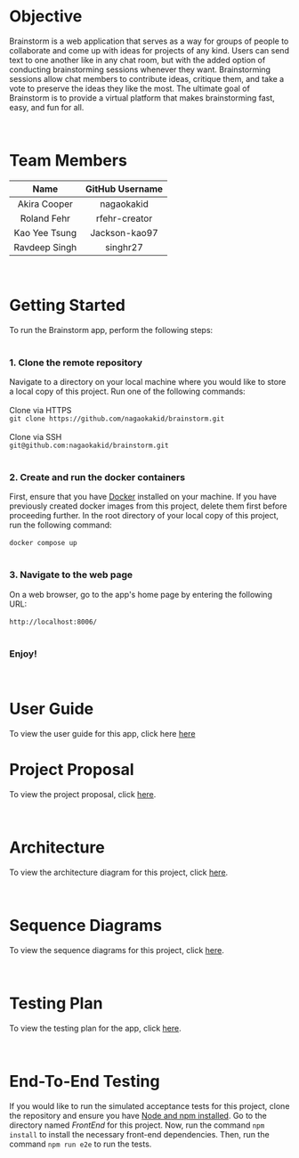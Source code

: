 # Objective

Brainstorm is a web application that serves as a way for groups of people to collaborate and come up with ideas for projects of any kind. Users can send text to one another like in any chat room, but with the added option of conducting brainstorming sessions whenever they want. Brainstorming sessions allow chat members to contribute ideas, critique them, and take a vote to preserve the ideas they like the most. The ultimate goal of Brainstorm is to provide a virtual platform that makes brainstorming fast, easy, and fun for all.

<br>

# Team Members
| Name            | GitHub Username |
| :-----:         | :-----:         |
| Akira Cooper    | nagaokakid      |
| Roland Fehr     | rfehr-creator   |
| Kao Yee Tsung   | Jackson-kao97   |
| Ravdeep Singh   | singhr27        |

<br>

# Getting Started
To run the Brainstorm app, perform the following steps: <br><br>
### 1. Clone the remote repository
Navigate to a directory on your local machine where you would like to store a local copy of this project. Run one of the following commands:
<br><br>Clone via HTTPS<br>
`git clone https://github.com/nagaokakid/brainstorm.git`
<br><br>Clone via SSH<br>
`git@github.com:nagaokakid/brainstorm.git`
<br>
<br>
### 2. Create and run the docker containers
First, ensure that you have [Docker](https://docs.docker.com/get-docker/) installed on your machine. If you have previously created docker images from this project, delete them first before proceeding further. In the root directory of your local copy of this project, run the following command: <br><br>`docker compose up`
<br>
<br>
### 3. Navigate to the web page
On a web browser, go to the app's home page by entering the following URL: <br><br>`http://localhost:8006/`
<br>
<br>
### Enjoy!
<br>

# User Guide
To view the user guide for this app, click here [here](https://github.com/nagaokakid/brainstorm/wiki/User-Guide)
<br>

# Project Proposal
To view the project proposal, click [here](https://github.com/nagaokakid/brainstorm/wiki/Project-Proposal).

<br>

# Architecture
To view the architecture diagram for this project, click [here](https://github.com/nagaokakid/brainstorm/wiki/Architecture-Diagram).

<br>

# Sequence Diagrams
To view the sequence diagrams for this project, click [here](https://github.com/nagaokakid/brainstorm/tree/main/Sequence%20Diagrams).

<br>

# Testing Plan
To view the testing plan for the app, click [here](https://github.com/nagaokakid/brainstorm/blob/main/Brainstorm_Test_Plan.pdf).

<br>

# End-To-End Testing
If you would like to run the simulated acceptance tests for this project, clone the repository and ensure you have [Node and npm installed](https://radixweb.com/blog/installing-npm-and-nodejs-on-windows-and-mac). Go to the directory named *FrontEnd* for this project. Now, run the command `npm install` to install the necessary front-end dependencies. Then, run the command `npm run e2e` to run the tests.
